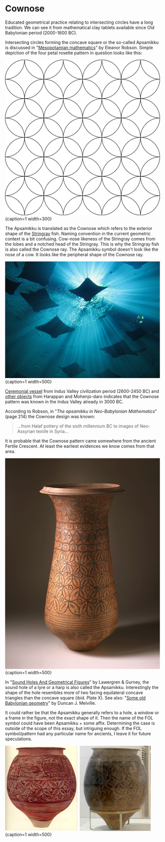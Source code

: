 # Cownose

Educated geometrical practice relating to intersecting circles have a long tradition. We can see it from mathematical clay tablets available since Old Babylonian period (2000-1600 BC).

Intersecting circles forming the concave square or the so-called Apsamikku is discussed in "[Mesopotamian mathematics](https://www.academia.edu/1261766/Mesopotamian_mathematics_page_proofs_)" by Eleanor Robson. Simple depiction of the four petal rosette pattern in question looks like this:

![The Cownose geometric pattern © Marko Manninen / Creative Commons](./media/Apsamikku.png){caption=1 width=300}

The Apsamikku is translated as the Cownose which refers to the exterior shape of the [Stringray](https://en.wikipedia.org/wiki/Cownose_ray#/media/File:Cownose_Rays.jpg) fish. Naming convention in the current geometric context is a bit confusing. Cow-nose likeness of the Stringray comes from the lobes and a notched head of the Stringray. This is why the Stringray fish is also called the Cownose ray. The Apsamikku symbol doesn't look like the nose of a cow. It looks like the peripheral shape of the Cownose ray.

![Cownose rays resembing the Cownose pattern © Doc Lucio / Wikimedia Commons](./media/cownoseray.jpg){caption=1 width=500}

[Ceremonial vessel](https://en.wikipedia.org/wiki/Indus_Valley_Civilization#/media/File:Ceremonial_Vessel_LACMA_AC1997.93.1.jpg) from Indus Valley civilization period (2600-2450 BC) and [other objects](http://www.pinterest.com/markomanninen/cows-nose/) from Harappan and Mohenjo-daro indicates that the Cownose pattern was known in the Indus Valley already in 3000 BC.

According to Robson, in "*The apsamikku in Neo-Babylonian Mathematics*" (page 214) the Cownose design was known:

> ...from Halaf pottery of the sixth millennium BC to images of Neo-Assyrian textile in Syria...

It is probable that the Cownose pattern came somewhere from the ancient Fertile Crescent. At least the earliest evidences we know comes from that area.

![Ceremonial vessel with the Cownose pattern from Harappan © LACMA](./media/CeremonialVessel.jpg){caption=1 width=500}

In "[Sound Holes And Geometrical Figures](http://www.hunter.cuny.edu/physics/faculty/lawergren/repository/files/articles/Soundholes%20and%20Geometrical%20Figures.pdf)" by Lawergren & Gurney, the sound hole of a lyre or a harp is also called the Apsamikku. Interestingly the shape of the hole resembles more of two facing equilateral concave triangles than the concave square (ibid. Plate X). See also: "[Some old Babylonian geometry](https://www.academia.edu/3604815/The_area_and_the_side_I_added_Some_Old_Babylonian_geometry)" by Duncan J. Melville.

It could rather be that the Apsamikku generally refers to a hole, a window or a frame in the figure, not the exact shape of it. Then the name of the FOL symbol could have been Apsamikku + some affix. Determining the case is outside of the scope of this essay, but intriguing enough. If the FOL symbol/pattern had any particular name for ancients, I leave it for future speculations.

![Harappan jars with the Cownose pattern © Dakshayini (left), Ismoon (right)](./media/harappan-jars.jpg){caption=1 width=500}
